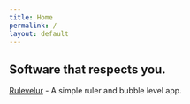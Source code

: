```yaml
---
title: Home
permalink: /
layout: default
---
```


## Software that respects you.

[Rulevelur](/rulevelur) - A simple ruler and bubble level app.
